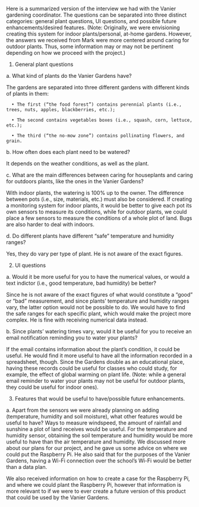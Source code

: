 Here is a summarized version of the interview we had with the Vanier gardening coordinator. The questions can be separated into three distinct categories: general plant questions, UI questions, and possible future enhancements/desired features. (Note: Originally, we were envisioning creating this system for indoor plants/personal, at-home gardens. However, the answers we received from Mark were more centered around caring for outdoor plants. Thus, some information may or may not be pertinent depending on how we proceed with the project.)
1.	General plant questions

a.	What kind of plants do the Vanier Gardens have?

   The gardens are separated into three different gardens with different kinds of plants in them:
   
      •	The first (“the food forest”) contains perennial plants (i.e., trees, nuts, apples, blackberries, etc.);
      
      •	The second contains vegetables boxes (i.e., squash, corn, lettuce, etc.);
      
      •	The third (“the no-mow zone”) contains pollinating flowers, and grain.
      

b.	How often does each plant need to be watered?

It depends on the weather conditions, as well as the plant.

c.	What are the main differences between caring for houseplants and caring for outdoors plants, like the ones in the Vanier Gardens?

With indoor plants, the watering is 100% up to the owner. The difference between pots (i.e., size, materials, etc.) must also be considered. If creating a monitoring system for indoor plants, it would be better to give each pot its own sensors to measure its conditions, while for outdoor plants, we could place a few sensors to measure the conditions of a whole plot of land. Bugs are also harder to deal with indoors.

d.	 Do different plants have different “safe” temperature and humidity ranges?

Yes, they do vary per type of plant. He is not aware of the exact figures.

2.	UI questions

a.	Would it be more useful for you to have the numerical values, or would a text indictor (i.e., good temperature, bad humidity) be better?

Since he is not aware of the exact figures of what would constitute a “good” or “bad” measurement, and since plants’ temperature and humidity ranges vary, the latter option would not be possible to do. We would have to find the safe ranges for each specific plant, which would make the project more complex. He is fine with receiving numerical data instead.

b.	Since plants’ watering times vary, would it be useful for you to receive an email notification reminding you to water your plants?

If the email contains information about the plant’s condition, it could be useful. He would find it more useful to have all the information recorded in a spreadsheet, though. Since the Gardens double as an educational place, having these records could be useful for classes who could study, for example, the effect of global warming on plant life. (Note: while a general email reminder to water your plants may not be useful for outdoor plants, they could be useful for indoor ones).

3.	Features that would be useful to have/possible future enhancements.

a.	Apart from the sensors we were already planning on adding (temperature, humidity and soil moisture), what other features would be useful to have?
Ways to measure windspeed, the amount of rainfall and sunshine a plot of land receives would be useful. For the temperature and humidity sensor, obtaining the soil temperature and humidity would be more useful to have than the air temperature and humidity.
We discussed more about our plans for our project, and he gave us some advice on where we could put the Raspberry Pi. He also said that for the purposes of the Vanier Gardens, having a Wi-Fi connection over the school’s Wi-Fi would be better than a data plan.

We also received information on how to create a case for the Raspberry Pi, and where we could plant the Raspberry Pi, however that information is more relevant to if we were to ever create a future version of this product that could be used by the Vanier Gardens.
   
